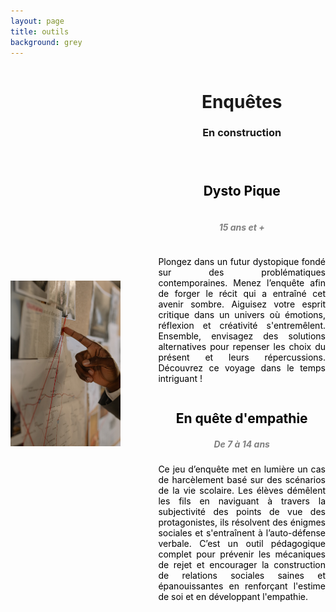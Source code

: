 ```yaml
---
layout: page
title: outils
background: grey
---
```


<html>
<head>
  <script src="https://kit.fontawesome.com/ab10f6b37e.js" crossorigin="anonymous"></script>
  <style>
    /* Centrer l'icône horizontalement et verticalement */
    .center-icon {
      display: flex;
      align-items: center;
      justify-content: center;
      flex-direction: column;
      color: grey; /* Couleur grise pour l'icône */
    }
    /* Ajuster la largeur de la photo */
    .photo-enquete {
      max-width: 70%; /* Ajustez la largeur selon vos besoins */
      margin-bottom: 20px;
    }
    /* Augmenter la taille de l'icône */
    .large-icon {
      font-size: 3rem; /* Ajustez la taille selon vos besoins */
    }
    /* Justifier le texte et le rendre noir */
    .text-enquete {
      text-align: justify;
      color: black; /* Couleur noire pour le texte */
    }
    /* Media query pour les écrans plus petits (téléphone) */
    @media (max-width: 768px) {
      .flex-container {
        flex-direction: column-reverse;
        align-items: center;
      }
      /* Ajuster la largeur de la photo pour les écrans plus petits */
      .photo-enquete {
        display: none;
      }
      .text-enquete {
        text-align: left; /* Aligner le texte à gauche */
      }
    }
  
  </style>
</head>
<body>
  <div class="flex-container" style="display: flex; align-items: center;">
    <img src="assets/img/enquete.jpg" alt="horloge" class="photo-enquete" style="flex: 1; margin-right: 60px; max-width: 35%; margin-top: 100px">
    <div style="flex: 2;">
      <h1 style="text-align: center;">Enquêtes</h1>
      <h3 class="section-subheading text-muted" style="text-align: center;">En construction</h3>
      <div class="center-icon">
        <i class="fas fa-person-digging large-icon"></i>
      <h2 style="text-align: center; color: black"><br>Dysto Pique</h2>
      <h5 class="section-subheading text-muted" style="text-align: center;">15 ans et +</h5>
      <div class="text-enquete">
        <p>Plongez dans un futur dystopique fondé sur des problématiques contemporaines. Menez l’enquête afin de forger le récit qui a entraîné cet avenir sombre. Aiguisez votre esprit critique dans un univers où émotions, réflexion et créativité s'entremêlent. Ensemble, envisagez des solutions alternatives pour repenser les choix du présent et leurs répercussions. Découvrez ce voyage dans le temps intriguant !</p>
      </div>
       <div>
      <h2 style="text-align: center; color: black">En quête d'empathie</h2>
      <h5 class="section-subheading text-muted" style="text-align: center;">De 7 à 14 ans</h5>
      <div class="text-enquete">
        <p>Ce jeu d’enquête met en lumière un cas de harcèlement basé sur des scénarios de la vie scolaire. Les élèves démêlent les fils en naviguant à travers la subjectivité des points de vue des protagonistes, ils résolvent des énigmes sociales et s'entraînent à l’auto-défense verbale. C’est un outil pédagogique complet pour prévenir les mécaniques de rejet et encourager la construction de relations sociales saines et épanouissantes en renforçant l'estime de soi et en développant l'empathie.</p>
      </div>
    </div>
  </div>


